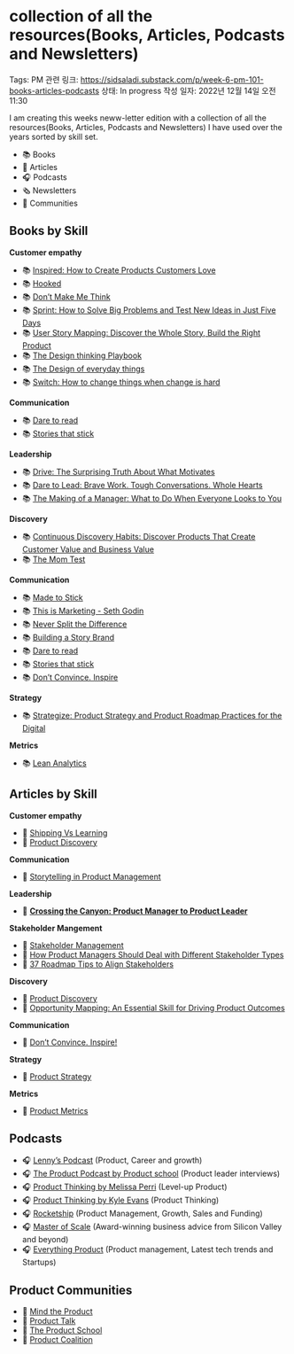 # collection of all the resources(Books, Articles, Podcasts and Newsletters)

Tags: PM
관련 링크: https://sidsaladi.substack.com/p/week-6-pm-101-books-articles-podcasts
상태: In progress
작성 일자: 2022년 12월 14일 오전 11:30

I am creating this weeks neww-letter edition with a collection of all the resources(Books, Articles, Podcasts and Newsletters) I have used over the years sorted by skill set.

- 📚 Books
- 📰 Articles
- 🎧 Podcasts
- 🗞️ Newsletters
- 👥 Communities

## Books by Skill

**Customer empathy**

- 📚 [Inspired: How to Create Products Customers Love](https://www.amazon.com/INSPIRED-Create-Tech-Products-Customers/dp/1119387507/ref=sr_1_1?dchild=1&keywords=inspired&qid=1606158271&sr=8-1)
- 📚 [Hooked](https://www.amazon.com/Hooked-How-Build-Habit-Forming-Products/dp/1591847788)
- 📚 [Don’t Make Me Think](https://www.amazon.com/Dont-Make-Think-Revisited-Usability/dp/0321965515)
- 📚 [Sprint: How to Solve Big Problems and Test New Ideas in Just Five Days](https://www.amazon.com/Sprint-Solve-Problems-Test-Ideas/dp/150112174X/)
- 📚 [User Story Mapping: Discover the Whole Story, Build the Right Product](https://www.amazon.com/User-Story-Mapping-Discover-Product/dp/1491904909/ref=sr_1_1?crid=149TBYN7WTLDL&keywords=user+story+mapping&qid=1663734449&sprefix=user+stopry+mapping%2Caps%2C99&sr=8-1)
- 📚 [The Design thinking Playbook](https://www.amazon.com/Design-Thinking-Playbook-Transformation-Businesses/dp/1119467470/ref=sr_1_4?crid=2XD9PMJ2W6YU1&keywords=the+design+thinking+play+book&qid=1663734418&sprefix=the+design+thining+play+book%2Caps%2C118&sr=8-4)
- 📚 [The Design of everyday things](https://www.amazon.com/Design-Everyday-Things-Revised-Expanded/dp/0465050654/ref=sr_1_1?crid=37HDEMS38TJZL&keywords=the+design+of+everyday+things&qid=1663734275&sprefix=the+design+of+everyday+htings%2Caps%2C98&sr=8-1)
- 📚 [Switch: How to change things when change is hard](https://www.amazon.com/Switch-Change-Things-When-Hard/dp/0385528752/ref=sr_1_1?crid=3VNRFCBIZFGEM&keywords=Switch+by+chip&qid=1663734299&sprefix=switch+by+chip%2Caps%2C106&sr=8-1)

**Communication**

- 📚 [Dare to read](https://www.amazon.com/Dare-Lead-Brave-Conversations-Hearts/dp/0399592520/ref=sr_1_1?crid=26WE1XQN4FO22&keywords=dare+to+read&qid=1663734086&s=books&sprefix=dare+to+read%2Cstripbooks%2C103&sr=1-1)
- 📚 [Stories that stick](https://www.amazon.com/Stories-That-Stick-Storytelling-Captivate/dp/140021193X/ref=sr_1_1?gclid=CjwKCAjwyaWZBhBGEiwACslQo_WjQVDnk8acDCL2EMGFuKt2QWODfuewtjcIWSsgrhk1x0cwcO9GDhoCfV4QAvD_BwE&hvadid=174224621213&hvdev=c&hvlocphy=9019498&hvnetw=g&hvqmt=e&hvrand=8324198696504447452&hvtargid=kwd-1231509815&hydadcr=24657_9648987&keywords=stories+that+stick&qid=1663734120&sr=8-1)

**Leadership**

- 📚 [Drive: The Surprising Truth About What Motivates](https://www.amazon.com/Drive-Surprising-Truth-About-Motivates/dp/1594484805)
- 📚 [Dare to Lead: Brave Work. Tough Conversations. Whole Hearts](https://www.amazon.com/Dare-Lead-Brave-Conversations-Hearts/dp/0399592520)
- 📚 [The Making of a Manager: What to Do When Everyone Looks to You](https://www.amazon.com/Making-Manager-What-Everyone-Looks/dp/0735219567/)

**Discovery**

- 📚 [Continuous Discovery Habits: Discover Products That Create Customer Value and Business Value](https://www.amazon.com/Continuous-Discovery-Habits-Discover-Products/dp/B09XYX49KX)
- 📚 [The Mom Test](https://www.amazon.com/The-Mom-Test-Rob-Fitzpatrick-audiobook/dp/B07RJZKZ7F)

**Communication**

- 📚 [Made to Stick](https://www.amazon.com/Made-to-Stick-audiobook/dp/B000MGBNM6/ref=sr_1_1?crid=BJJ59QYQHGUN&keywords=Made+to+Stick&qid=1663965201&s=audible&sprefix=made+to+stick+%2Caudible%2C152&sr=1-1)
- 📚 [This is Marketing - Seth Godin](https://www.amazon.com/This-Is-Marketing-Seth-Godin-audiobook/dp/B07DKN7DG2/ref=sr_1_1?keywords=This+is+Marketing+-+Seth+Godin&qid=1663965245&sr=8-1)
- 📚 [Never Split the Difference](https://www.amazon.com/Never-Split-Difference-Negotiating-Depended/dp/1847941486/ref=tmm_pap_swatch_0?_encoding=UTF8&qid=1663965297&sr=1-1)
- 📚 [Building a Story Brand](https://www.amazon.com/Building-StoryBrand-Donald-Miller-audiobook/dp/B072J8WRND/ref=sr_1_1?crid=6YFT00NR89T1&keywords=Building+a+story+brand&qid=1663965333&s=books&sprefix=building+a+story+brand+%2Cstripbooks%2C161&sr=1-1)
- 📚 [Dare to read](https://www.amazon.com/Dare-Lead-Brave-Conversations-Hearts/dp/0399592520/ref=sr_1_1?crid=26WE1XQN4FO22&keywords=dare+to+read&qid=1663734086&s=books&sprefix=dare+to+read%2Cstripbooks%2C103&sr=1-1)
- 📚 [Stories that stick](https://www.amazon.com/Stories-That-Stick-Storytelling-Captivate/dp/140021193X/ref=sr_1_1?gclid=CjwKCAjwyaWZBhBGEiwACslQo_WjQVDnk8acDCL2EMGFuKt2QWODfuewtjcIWSsgrhk1x0cwcO9GDhoCfV4QAvD_BwE&hvadid=174224621213&hvdev=c&hvlocphy=9019498&hvnetw=g&hvqmt=e&hvrand=8324198696504447452&hvtargid=kwd-1231509815&hydadcr=24657_9648987&keywords=stories+that+stick&qid=1663734120&sr=8-1)
- 📚 [Don’t Convince. Inspire](https://www.petra-wille.com/storytelling)

**Strategy**

- 📚 [Strategize: Product Strategy and Product Roadmap Practices for the Digital](https://www.amazon.com/Strategize-Product-Strategy-Roadmap-Practices-ebook/dp/B01F749SF6)

**Metrics**

- 📚 [Lean Analytics](https://www.amazon.com/Lean-Analytics-Better-Startup-Faster/dp/1449335675/ref=cm_cr_arp_d_product_top?ie=UTF8)

## Articles by Skill

**Customer empathy**

- 📰 [Shipping Vs Learning](https://medium.mikeindustries.com/shipping-vs-learning-f242b6f4bb7f)
- 📰 [Product Discovery](https://medium.com/@eugenesanu/7-principles-for-a-product-discovery-b2d9a44b98da)

**Communication**

- 📰 [Storytelling in Product Management](https://productschool.com/blog/product-management-2/storytelling-in-product-management/)

**Leadership**

- 📰 **[Crossing the Canyon: Product Manager to Product Leader](https://www.reforge.com/blog/crossing-the-canyon-product-manager-to-product-leader)**

**Stakeholder Mangement**

- 📰 [Stakeholder Management](https://www.svpg.com/stakeholder-management/)
- 📰 [How Product Managers Should Deal with Different Stakeholder Types](https://www.productplan.com/learn/stakeholder-types-product-managers/)
- 📰 [37 Roadmap Tips to Align Stakeholders](https://www.productplan.com/learn/roadmap-tips-align-stakeholders/)

**Discovery**

- 📰 [Product Discovery](https://herbig.co/product-discovery/)
- 📰 [Opportunity Mapping: An Essential Skill for Driving Product Outcomes](https://www.producttalk.org/2020/07/opportunity-mapping/?utm_source=Twitter&utm_medium=tweet-this&utm_campaign=Monthly%20Post)

**Communication**

- 📰 [Don’t Convince. Inspire!](https://www.petra-wille.com/storytelling)

**Strategy**

- 📰 [Product Strategy](https://www.productplan.com/glossary/product-strategy/)

**Metrics**

- 📰 [Product Metrics](https://mixpanel.com/blog/product-management-metrics-and-analytics/)

## Podcasts

- 🎧 [Lenny’s Podcast](https://open.spotify.com/show/2dR1MUZEHCOnz1LVfNac0j?si=3fd82d838fda4155) (Product, Career and growth)
- 🎧 [The Product Podcast by Product school](https://open.spotify.com/show/1XBrhVLsQOIAv3KFBqnzrX) (Product leader interviews)
- 🎧 [Product Thinking by Melissa Perri](https://open.spotify.com/show/3TV1jXZqlSFCzZ3xqvcG96?si=2ac0a6d3e57e4df9) (Level-up Product)
- 🎧 [Product Thinking by Kyle Evans](https://open.spotify.com/show/22YXphJtkE2svIBl39dhyJ) (Product Thinking)
- 🎧 [Rocketship](https://open.spotify.com/show/5kcEHIj6RjVMTNBAx3ONVr) (Product Management, Growth, Sales and Funding)
- 🎧 [Master of Scale](https://open.spotify.com/show/1bJRgaFZHuzifad4IAApFR) (Award-winning business advice from Silicon Valley and beyond)
- 🎧 [Everything Product](https://open.spotify.com/show/4N3rvXCBbCscZDVtv9VYu0?si=320db1e045b24fa9) (Product management, Latest tech trends and Startups)

## Product Communities

- 👥 [Mind the Product](https://www.mindtheproduct.com/)
- 👥 [Product Talk](https://www.producttalk.org/)
- 👥 [The Product School](https://productschool.com/slack-community/)
- 👥 [Product Coalition](https://productcoalition.com/)